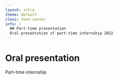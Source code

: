 ```yaml
---
layout: intro
theme: default
class: text-center
info: |
  ## Part-time presentation
  Oral presentation of part-time internship 2022
---
```


# Oral presentation

Part-time internship

